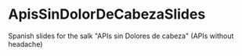 # ApisSinDolorDeCabezaSlides
Spanish slides for the salk "APIs sin Dolores de cabeza" (APIs without headache)
